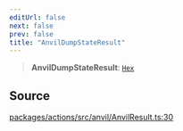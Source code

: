 ```yaml
---
editUrl: false
next: false
prev: false
title: "AnvilDumpStateResult"
---
```


> **AnvilDumpStateResult**: [`Hex`](/reference/tevm/actions/type-aliases/hex/)

## Source

[packages/actions/src/anvil/AnvilResult.ts:30](https://github.com/evmts/tevm-monorepo/blob/main/packages/actions/src/anvil/AnvilResult.ts#L30)
